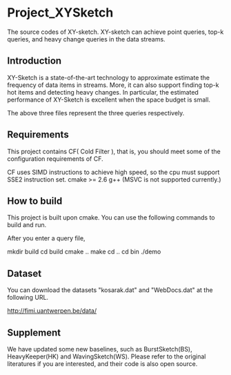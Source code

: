 # Project_XYSketch
The source codes of XY-sketch. XY-sketch can achieve point queries, top-k queries, and heavy change queries in the data streams.

## Introduction
XY-Sketch is a state-of-the-art technology to approximate estimate the frequency of data items in streams. More, it can also support finding top-k hot items and detecting heavy changes. In particular, the estimated performance of XY-Sketch is excellent when the space budget is small.

The above three files represent the three queries respectively. 

## Requirements
This project contains CF( Cold Filter ), that is, you should meet some of the configuration requirements of CF.

CF uses SIMD instructions to achieve high speed, so the cpu must support SSE2 instruction set. cmake >= 2.6 g++ (MSVC is not supported currently.)

## How to build
This project is built upon cmake. You can use the following commands to build and run.

After you enter a query file,

mkdir build cd build cmake .. make cd .. cd bin ./demo

## Dataset
You can download the datasets "kosarak.dat" and "WebDocs.dat" at the following URL.

http://fimi.uantwerpen.be/data/

## Supplement
We have updated some new baselines, such as BurstSketch(BS), HeavyKeeper(HK) and WavingSketch(WS). Please refer to the original literatures if you are interested, and their code is also open source.
